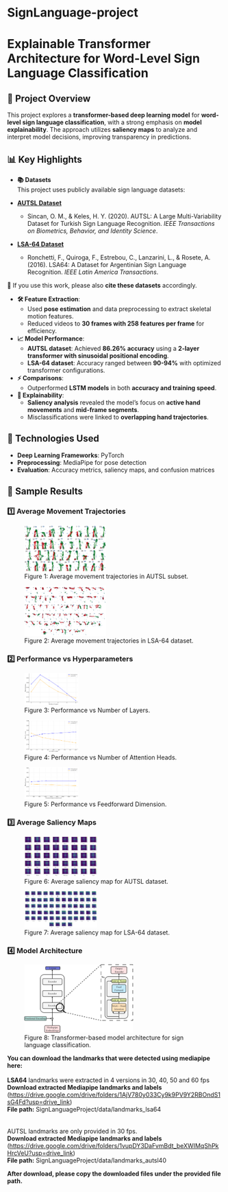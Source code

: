 # SignLanguage-project
# Explainable Transformer Architecture for Word-Level Sign Language Classification  

## 📌 Project Overview  
This project explores a **transformer-based deep learning model** for **word-level sign language classification**, with a strong emphasis on **model explainability**. The approach utilizes **saliency maps** to analyze and interpret model decisions, improving transparency in predictions.  

## 📊 Key Highlights  
- **📚 Datasets**  
This project uses publicly available sign language datasets:

- **[AUTSL Dataset](https://cvml.ankara.edu.tr/datasets/)**  
  - Sincan, O. M., & Keles, H. Y. (2020). AUTSL: A Large Multi-Variability Dataset for Turkish Sign Language Recognition. *IEEE Transactions on Biometrics, Behavior, and Identity Science*.

- **[LSA-64 Dataset](https://facundoq.github.io/datasets/lsa64/)**  
  - Ronchetti, F., Quiroga, F., Estrebou, C., Lanzarini, L., & Rosete, A. (2016). LSA64: A Dataset for Argentinian Sign Language Recognition. *IEEE Latin America Transactions*.

🔹 If you use this work, please also **cite these datasets** accordingly.
  
- **🛠 Feature Extraction**:  
  - Used **pose estimation** and data preprocessing to extract skeletal motion features.  
  - Reduced videos to **30 frames with 258 features per frame** for efficiency.  
- **📈 Model Performance**:  
  - **AUTSL dataset**: Achieved **86.26% accuracy** using a **2-layer transformer with sinusoidal positional encoding**.  
  - **LSA-64 dataset**: Accuracy ranged between **90-94%** with optimized transformer configurations.  
- **⚡ Comparisons**:  
  - Outperformed **LSTM models** in both **accuracy and training speed**.  
- **🧐 Explainability**:  
  - **Saliency analysis** revealed the model’s focus on **active hand movements** and **mid-frame segments**.  
  - Misclassifications were linked to **overlapping hand trajectories**.  

## 🚀 Technologies Used  
- **Deep Learning Frameworks**: PyTorch  
- **Preprocessing**: MediaPipe for pose detection  
- **Evaluation**: Accuracy metrics, saliency maps, and confusion matrices

## 📸 Sample Results  

### **1️⃣ Average Movement Trajectories**
<p align="center">
  <figure>
    <img src="images/movements_autsl.png" width="45%">
    <figcaption>Figure 1: Average movement trajectories in AUTSL subset.</figcaption>
  </figure>
  <figure>
    <img src="images/movements_lsa64.png" width="45%">
    <figcaption>Figure 2: Average movement trajectories in LSA-64 dataset.</figcaption>
  </figure>
</p>

### **2️⃣ Performance vs Hyperparameters**
<p align="center">
  <figure>
    <img src="images/performancevslayers.png" width="30%">
    <figcaption>Figure 3: Performance vs Number of Layers.</figcaption>
  </figure>
  <figure>
    <img src="images/performancevsnumheads.png" width="30%">
    <figcaption>Figure 4: Performance vs Number of Attention Heads.</figcaption>
  </figure>
  <figure>
    <img src="images/performancevsdff.png" width="30%">
    <figcaption>Figure 5: Performance vs Feedforward Dimension.</figcaption>
  </figure>
</p>

### **3️⃣ Average Saliency Maps**
<p align="center">
  <figure>
    <img src="images/saliencyautsl.png" width="40%">
    <figcaption>Figure 6: Average saliency map for AUTSL dataset.</figcaption>
  </figure>
  <figure>
    <img src="images/saliencylsa64.png" width="40%">
    <figcaption>Figure 7: Average saliency map for LSA-64 dataset.</figcaption>
  </figure>
</p>

### **4️⃣ Model Architecture**
<p align="center">
  <figure>
    <img src="images/transformerarchitecture.png" width="60%">
    <figcaption>Figure 8: Transformer-based model architecture for sign language classification.</figcaption>
  </figure>
</p>


 

**You can download the landmarks that were detected using mediapipe here:**
<br/>
<br/>
**LSA64** landmarks were extracted in 4 versions in 30, 40, 50 and 60 fps
<br/>
**Download extracted Mediapipe landmarks and labels**
<br/>
(https://drive.google.com/drive/folders/1AjV780y033Cy9k9PV9Y2RBOndS1sG4Fd?usp=drive_link)
<br/>
**File path:** SignLanguageProject/data/landmarks_lsa64
<br/>
<br/>
<br/>
AUTSL landmarks are only provided in 30 fps.
<br/>
**Download extracted Mediapipe landmarks and labels**
<br/>
(https://drive.google.com/drive/folders/1vupDY3DaFvmBdt_beXWIMqShPkHrcVeU?usp=drive_link)
<br/>
**File path:** SignLanguageProject/data/landmarks_autsl40

**After download, please copy the downloaded files under the provided file path.**

